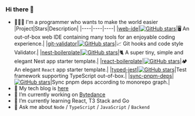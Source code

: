 ### Hi there 👋

- 👨🏻‍💻 I'm a programmer who wants to make the world easier
  |Project|Stars|Description|
  |----|----|----|
  |[web-ide](https://github.com/zanminkian/web-ide)|[![GitHub stars](https://img.shields.io/github/stars/zanminkian/web-ide.svg)](https://github.com/zanminkian/web-ide)|🖥️ An out-of-box web IDE containing many tools for an enjoyable coding experience.|
  |[git-validator](https://github.com/zanminkian/git-validator)|[![GitHub stars](https://img.shields.io/github/stars/zanminkian/git-validator.svg)](https://github.com/zanminkian/git-validator)|📈 Git hooks and code style Validator.|
  |[nest-boilerplate](https://github.com/zanminkian/nest-boilerplate)|[![GitHub stars](https://img.shields.io/github/stars/zanminkian/nest-boilerplate.svg)](https://github.com/zanminkian/nest-boilerplate)|🐈 A super tiny, simple and elegant Nest app starter template.|
  |[react-boilerplate](https://github.com/zanminkian/react-boilerplate)|[![GitHub stars](https://img.shields.io/github/stars/zanminkian/react-boilerplate.svg)](https://github.com/zanminkian/react-boilerplate)|🏕 An elegant `React` app starter template.|
  |[typed-jest](https://github.com/zanminkian/typed-jest)|[![GitHub stars](https://img.shields.io/github/stars/zanminkian/typed-jest.svg)](https://github.com/zanminkian/typed-jest)|Test framework supporting TypeScript out-of-box.|
  |[sync-pnpm-deps](https://github.com/zanminkian/sync-pnpm-deps)|[![GitHub stars](https://img.shields.io/github/stars/zanminkian/sync-pnpm-deps.svg)](https://github.com/zanminkian/sync-pnpm-deps)|Sync pnpm deps according to monorepo graph.|
- 📖 My tech blog is [here](https://zanminkian.github.io)
- 🔭 I’m currently working on [Bytedance](https://github.com/bytedance)
- 🌱 I’m currently learning React, T3 Stack and Go
- 💬 Ask me about `Node` / `TypeScript` / `JavaScript` / `Backend` 

